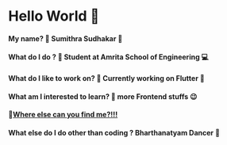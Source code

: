 # Hello World 👋


#### My name? 🤔 Sumithra Sudhakar 💙

#### What do I do ? 🤔 Student at Amrita School of Engineering 💻

#### What do I like to work on? 🤔 Currently working on Flutter 🌟

#### What am I interested to learn? 🤔 more Frontend stuffs 😉

#### 🔗[Where else can you find me?!!!](https://www.linkedin.com/in/sumithra-sudhakar-33b37b202/)

#### What else do I do other than coding ? Bharthanatyam Dancer 💃











